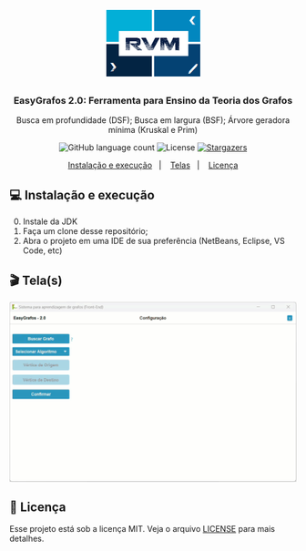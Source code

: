 <h1 align="center">
    <img alt="RVM" src="https://github.com/ravarmes/easygrafos-javafx/blob/main/assets/logo.jpg" />
</h1>

<h3 align="center">
  EasyGrafos 2.0: Ferramenta para Ensino da Teoria dos Grafos
</h3>

<p align="center">Busca em profundidade (DSF); Busca em largura (BSF); Árvore geradora mínima (Kruskal e Prim) </p>

<p align="center">
  <img alt="GitHub language count" src="https://img.shields.io/github/languages/count/ravarmes/javafx-introducao?color=%2304D361">

  <img alt="License" src="https://img.shields.io/badge/license-MIT-%2304D361">

  <a href="https://github.com/ravarmes/easygrafos-javafx/stargazers">
    <img alt="Stargazers" src="https://img.shields.io/github/stars/ravarmes/easygrafos-javafx?style=social">
  </a>
</p>

<p align="center">
  <a href="#-instalacao">Instalação e execução</a>&nbsp;&nbsp;&nbsp;|&nbsp;&nbsp;&nbsp;
  <a href="#-telas">Telas</a>&nbsp;&nbsp;&nbsp;|&nbsp;&nbsp;&nbsp;
  <a href="#-licenca">Licença</a>
</p>

## :computer: Instalação e execução <a name="-instalacao"/></a>

0. Instale da JDK
1. Faça um clone desse repositório;
2. Abra o projeto em uma IDE de sua preferência (NetBeans, Eclipse, VS Code, etc)

## :clapper: Tela(s) <a name="-telas"/></a>

![Tela](https://github.com/ravarmes/easygrafos-javafx/blob/main/assets/abstract_movie.gif)

## :memo: Licença <a name="-licenca"/></a>

Esse projeto está sob a licença MIT. Veja o arquivo [LICENSE](LICENSE.md) para mais detalhes.